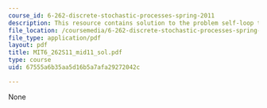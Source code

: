 ```yaml
---
course_id: 6-262-discrete-stochastic-processes-spring-2011
description: This resource contains solution to the problem self-loop transition.
file_location: /coursemedia/6-262-discrete-stochastic-processes-spring-2011/67555a6b35aa5d16b5a7afa29272042c_MIT6_262S11_mid11_sol.pdf
file_type: application/pdf
layout: pdf
title: MIT6_262S11_mid11_sol.pdf
type: course
uid: 67555a6b35aa5d16b5a7afa29272042c

---
```

None